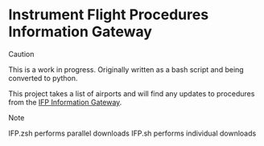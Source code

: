 # Instrument Flight Procedures Information Gateway

> [!CAUTION]
> This is a work in progress. Originally written as a bash script and being converted to python.

This project takes a list of airports and will find any updates to procedures from the [IFP Information Gateway](https://www.faa.gov/air_traffic/flight_info/aeronav/procedures/).

> [!NOTE]
> IFP.zsh performs parallel downloads
> IFP.sh performs individual downloads
